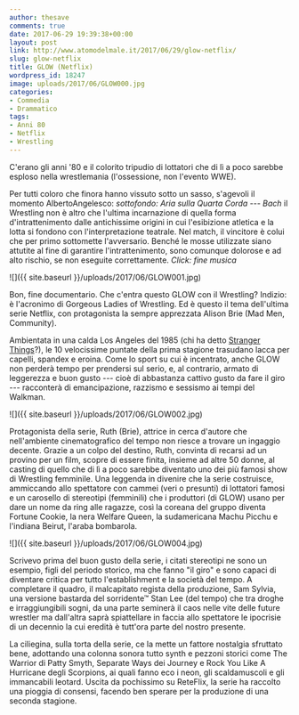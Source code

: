 ```yaml
---
author: thesave
comments: true
date: 2017-06-29 19:39:38+00:00
layout: post
link: http://www.atomodelmale.it/2017/06/29/glow-netflix/
slug: glow-netflix
title: GLOW (Netflix)
wordpress_id: 18247
image: uploads/2017/06/GLOW000.jpg
categories:
- Commedia
- Drammatico
tags:
- Anni 80
- Netflix
- Wrestling
---
```


C'erano gli anni '80 e il colorito tripudio di lottatori che di lì a poco sarebbe esploso nella wrestlemania (l'ossessione, non l'evento WWE).

Per tutti coloro che finora hanno vissuto sotto un sasso, s'agevoli il momento AlbertoAngelesco: *sottofondo: Aria sulla Quarta Corda --- Bach* il Wrestling non è altro che l'ultima incarnazione di quella forma d'intrattenimento dalle antichissime origini in cui l'esibizione atletica e la lotta si fondono con l'interpretazione teatrale. Nel match, il vincitore è colui che per primo sottomette l'avversario. Benché le mosse utilizzate siano attutite al fine di garantire l'intrattenimento, sono comunque dolorose e ad alto rischio, se non eseguite correttamente. *Click: fine musica*

![]({{ site.baseurl }}/uploads/2017/06/GLOW001.jpg)

Bon, fine documentario. Che c'entra questo GLOW con il Wrestling? Indizio: è l'acronimo di Gorgeous Ladies of Wrestling. Ed è questo il tema dell'ultima serie Netflix, con protagonista la sempre apprezzata Alison Brie (Mad Men, Community).

Ambientata in una calda Los Angeles del 1985 (chi ha detto [Stranger Things](/2016/09/22/stranger-things.html)?), le 10 velocissime puntate della prima stagione trasudano lacca per capelli, spandex e eroina. Come lo sport su cui è incentrato, anche GLOW non perderà tempo per prendersi sul serio, e, al contrario, armato di leggerezza e buon gusto --- cioè di abbastanza cattivo gusto da fare il giro --- racconterà di emancipazione, razzismo e sessismo ai tempi del Walkman.

![]({{ site.baseurl }}/uploads/2017/06/GLOW002.jpg)

Protagonista della serie, Ruth (Brie), attrice in cerca d'autore che nell'ambiente cinematografico del tempo non riesce a trovare un ingaggio decente. Grazie a un colpo del destino, Ruth, convinta di recarsi ad un provino per un film, scopre di essere finita, insieme ad altre 50 donne, al casting di quello che di lì a poco sarebbe diventato uno dei più famosi show di Wrestling femminile. Una leggenda in divenire che la serie costruisce, ammiccando allo spettatore con cammei (veri o presunti) di lottatori famosi e un carosello di stereotipi (femminili) che i produttori (di GLOW) usano per dare un nome da ring alle ragazze, così la coreana del gruppo diventa Fortune Cookie, la nera Welfare Queen, la sudamericana Machu Picchu e l'indiana Beirut, l'araba bombarola.

![]({{ site.baseurl }}/uploads/2017/06/GLOW004.jpg)

Scrivevo prima del buon gusto della serie, i citati stereotipi ne sono un esempio, figli del periodo storico, ma che fanno "il giro" e sono capaci di diventare critica per tutto l'establishment e la società del tempo. A completare il quadro, il malcapitato regista della produzione, Sam Sylvia, una versione bastarda del sorridente™ Stan Lee (del tempo) che tra droghe e irraggiungibili sogni, da una parte seminerà il caos nelle vite delle future wrestler ma dall'altra saprà spiattellare in faccia allo spettatore le ipocrisie di un decennio la cui eredità è tutt'ora parte del nostro presente.

La ciliegina, sulla torta della serie, ce la mette un fattore nostalgia sfruttato bene, adottando una colonna sonora tutto synth e pezzoni storici come The Warrior di Patty Smyth, Separate Ways dei Journey e Rock You Like A Hurricane degli Scorpions, ai quali fanno eco i neon, gli scaldamuscoli e gli immancabili leotard. Uscita da pochissimo su ReteFlix, la serie ha raccolto una pioggia di consensi, facendo ben sperare per la produzione di una seconda stagione.
